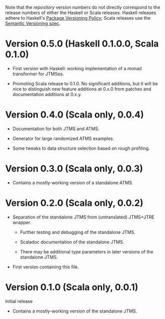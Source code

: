
Note that the *repository* version numbers do not directly correspond
to the release numbers of either the Haskell or Scala releases.
Haskell releases adhere to Haskell's [Package Versioning
Policy](https://pvp.haskell.org/); Scala releases use the [Semantic
Versioning spec](https://semver.org/).

# Version 0.5.0 (Haskell 0.1.0.0, Scala 0.1.0)

 - First version with Haskell: working implementation of a monad
   transformer for JTMSes.

 - Promoting Scala release to 0.1.0.  No significant additions, but it
   will be nice to distinguish new feature additions at 0.x.0 from
   patches and documentation additions at 0.x.y.

# Version 0.4.0 (Scala only, 0.0.4)

 - Documentation for both JTMS and ATMS.

 - Generator for large randomized ATMS examples.

 - Some tweaks to data structure selection based on rough profiling.
 
# Version 0.3.0 (Scala only, 0.0.3)

 - Contains a mostly-working version of a standalone ATMS.

# Version 0.2.0 (Scala only, 0.0.2)

 - Separation of the standalone JTMS from (untranslated) JTMS+JTRE
   wrapper.

    - Further testing and debugging of the standalone JTMS.

    - Scaladoc documentation of the standalone JTMS.

    - There may be additional type parameters in later versions of
      the standalone JTMS.

 - First version containing this file.

# Version 0.1.0 (Scala only, 0.0.1)

Initial release

 - Contains a mostly-working version of the standalone JTMS.
